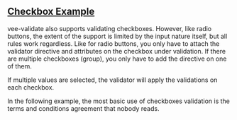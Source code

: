 ## [Checkbox Example](#checkbox-example)

vee-validate also supports validating checkboxes. However, like radio buttons, the extent of the support is limited by the input nature itself, but all rules work regardless. Like for radio buttons, you only have to attach the validator directive and attributes on the checkbox under validation. If there are multiple checkboxes (group), you only have to add the directive on one of them.


If multiple values are selected, the validator will apply the validations on each checkbox.

In the following example, the most basic use of checkboxes validation is the terms and conditions agreement that nobody reads.